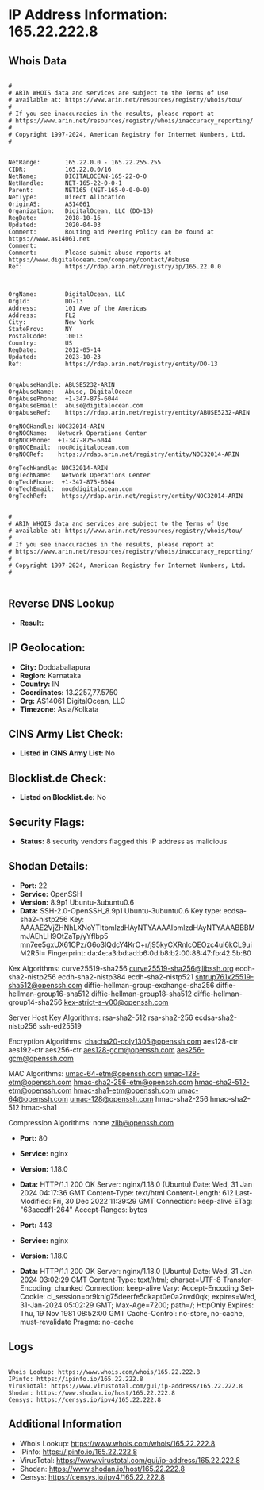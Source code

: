 # IP Address Information: 165.22.222.8

## Whois Data
```

#
# ARIN WHOIS data and services are subject to the Terms of Use
# available at: https://www.arin.net/resources/registry/whois/tou/
#
# If you see inaccuracies in the results, please report at
# https://www.arin.net/resources/registry/whois/inaccuracy_reporting/
#
# Copyright 1997-2024, American Registry for Internet Numbers, Ltd.
#


NetRange:       165.22.0.0 - 165.22.255.255
CIDR:           165.22.0.0/16
NetName:        DIGITALOCEAN-165-22-0-0
NetHandle:      NET-165-22-0-0-1
Parent:         NET165 (NET-165-0-0-0-0)
NetType:        Direct Allocation
OriginAS:       AS14061
Organization:   DigitalOcean, LLC (DO-13)
RegDate:        2018-10-16
Updated:        2020-04-03
Comment:        Routing and Peering Policy can be found at https://www.as14061.net
Comment:        
Comment:        Please submit abuse reports at https://www.digitalocean.com/company/contact/#abuse
Ref:            https://rdap.arin.net/registry/ip/165.22.0.0



OrgName:        DigitalOcean, LLC
OrgId:          DO-13
Address:        101 Ave of the Americas
Address:        FL2
City:           New York
StateProv:      NY
PostalCode:     10013
Country:        US
RegDate:        2012-05-14
Updated:        2023-10-23
Ref:            https://rdap.arin.net/registry/entity/DO-13


OrgAbuseHandle: ABUSE5232-ARIN
OrgAbuseName:   Abuse, DigitalOcean 
OrgAbusePhone:  +1-347-875-6044 
OrgAbuseEmail:  abuse@digitalocean.com
OrgAbuseRef:    https://rdap.arin.net/registry/entity/ABUSE5232-ARIN

OrgNOCHandle: NOC32014-ARIN
OrgNOCName:   Network Operations Center
OrgNOCPhone:  +1-347-875-6044 
OrgNOCEmail:  noc@digitalocean.com
OrgNOCRef:    https://rdap.arin.net/registry/entity/NOC32014-ARIN

OrgTechHandle: NOC32014-ARIN
OrgTechName:   Network Operations Center
OrgTechPhone:  +1-347-875-6044 
OrgTechEmail:  noc@digitalocean.com
OrgTechRef:    https://rdap.arin.net/registry/entity/NOC32014-ARIN


#
# ARIN WHOIS data and services are subject to the Terms of Use
# available at: https://www.arin.net/resources/registry/whois/tou/
#
# If you see inaccuracies in the results, please report at
# https://www.arin.net/resources/registry/whois/inaccuracy_reporting/
#
# Copyright 1997-2024, American Registry for Internet Numbers, Ltd.
#


```
## Reverse DNS Lookup
- **Result:** 

## IP Geolocation:
- **City:** Doddaballapura
- **Region:** Karnataka
- **Country:** IN
- **Coordinates:** 13.2257,77.5750
- **Org:** AS14061 DigitalOcean, LLC
- **Timezone:** Asia/Kolkata

## CINS Army List Check:
- **Listed in CINS Army List:** 
No

## Blocklist.de Check:
- **Listed on Blocklist.de:** 
No

## Security Flags:
- **Status:** 8 security vendors flagged this IP address as malicious

## Shodan Details:
- **Port:** 22
- **Service:** OpenSSH
- **Version:** 8.9p1 Ubuntu-3ubuntu0.6
- **Data:** SSH-2.0-OpenSSH_8.9p1 Ubuntu-3ubuntu0.6
Key type: ecdsa-sha2-nistp256
Key: AAAAE2VjZHNhLXNoYTItbmlzdHAyNTYAAAAIbmlzdHAyNTYAAABBBMmJAEhLH9OtZaTp/yYfIbp5
mn7ee5gxUX61CPz/G6o3lQdcY4KrO+r/j95kyCXRnlcOEOzc4uI6kCL9uiM2R5I=
Fingerprint: da:4e:a3:bd:ad:b6:0d:b8:b2:00:88:47:fb:42:5b:80

Kex Algorithms:
	curve25519-sha256
	curve25519-sha256@libssh.org
	ecdh-sha2-nistp256
	ecdh-sha2-nistp384
	ecdh-sha2-nistp521
	sntrup761x25519-sha512@openssh.com
	diffie-hellman-group-exchange-sha256
	diffie-hellman-group16-sha512
	diffie-hellman-group18-sha512
	diffie-hellman-group14-sha256
	kex-strict-s-v00@openssh.com

Server Host Key Algorithms:
	rsa-sha2-512
	rsa-sha2-256
	ecdsa-sha2-nistp256
	ssh-ed25519

Encryption Algorithms:
	chacha20-poly1305@openssh.com
	aes128-ctr
	aes192-ctr
	aes256-ctr
	aes128-gcm@openssh.com
	aes256-gcm@openssh.com

MAC Algorithms:
	umac-64-etm@openssh.com
	umac-128-etm@openssh.com
	hmac-sha2-256-etm@openssh.com
	hmac-sha2-512-etm@openssh.com
	hmac-sha1-etm@openssh.com
	umac-64@openssh.com
	umac-128@openssh.com
	hmac-sha2-256
	hmac-sha2-512
	hmac-sha1

Compression Algorithms:
	none
	zlib@openssh.com


- **Port:** 80
- **Service:** nginx
- **Version:** 1.18.0
- **Data:** HTTP/1.1 200 OK
Server: nginx/1.18.0 (Ubuntu)
Date: Wed, 31 Jan 2024 04:17:36 GMT
Content-Type: text/html
Content-Length: 612
Last-Modified: Fri, 30 Dec 2022 11:39:29 GMT
Connection: keep-alive
ETag: "63aecdf1-264"
Accept-Ranges: bytes



- **Port:** 443
- **Service:** nginx
- **Version:** 1.18.0
- **Data:** HTTP/1.1 200 OK
Server: nginx/1.18.0 (Ubuntu)
Date: Wed, 31 Jan 2024 03:02:29 GMT
Content-Type: text/html; charset=UTF-8
Transfer-Encoding: chunked
Connection: keep-alive
Vary: Accept-Encoding
Set-Cookie: ci_session=or9knig75deerfe5dkapt0e0a2nvd0qk; expires=Wed, 31-Jan-2024 05:02:29 GMT; Max-Age=7200; path=/; HttpOnly
Expires: Thu, 19 Nov 1981 08:52:00 GMT
Cache-Control: no-store, no-cache, must-revalidate
Pragma: no-cache



## Logs
```

Whois Lookup: https://www.whois.com/whois/165.22.222.8
IPinfo: https://ipinfo.io/165.22.222.8
VirusTotal: https://www.virustotal.com/gui/ip-address/165.22.222.8
Shodan: https://www.shodan.io/host/165.22.222.8
Censys: https://censys.io/ipv4/165.22.222.8

```
## Additional Information
- Whois Lookup: https://www.whois.com/whois/165.22.222.8
- IPinfo: https://ipinfo.io/165.22.222.8
- VirusTotal: https://www.virustotal.com/gui/ip-address/165.22.222.8
- Shodan: https://www.shodan.io/host/165.22.222.8
- Censys: https://censys.io/ipv4/165.22.222.8

